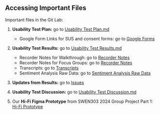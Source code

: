 Accessing Important Files
-------------------------

Important files in the Git Lab:
1. **Usability Test Plan:** go to [Usability Test Plan.md](https://gitlab.ecs.vuw.ac.nz/course-work/swen303/2024/project1/t7/swen303-part2/-/blob/main/Usability%20Test%20Plan.md?ref_type=heads)
    * Google Form Links for SUS and consent forms: go to [Google Forms](https://gitlab.ecs.vuw.ac.nz/course-work/swen303/2024/project1/t7/swen303-part2/-/blob/main/GoogleFormLinks.md?ref_type=heads)

2. **Usability Test Results:** go to [Usability Test Results.md](https://gitlab.ecs.vuw.ac.nz/course-work/swen303/2024/project1/t7/swen303-part2/-/blob/main/Usability%20Test%20Results.md?ref_type=heads)
    * Recorder Notes for Walkthrough: go to [Recorder Notes](https://gitlab.ecs.vuw.ac.nz/course-work/swen303/2024/project1/t7/swen303-part2/-/tree/main/User_Walkthroughs?ref_type=heads)
    * Recorder Notes for Focus Groups: go to [Recorder Notes](https://gitlab.ecs.vuw.ac.nz/course-work/swen303/2024/project1/t7/swen303-part2/-/tree/main/Focus_Groups?ref_type=heads)
    * Transcripts: go to [Transcripts](https://gitlab.ecs.vuw.ac.nz/course-work/swen303/2024/project1/t7/swen303-part2/-/tree/main/Transcripts?ref_type=heads)
    * Sentiment Analysis Raw Data: go to [Sentiment Analysis Raw Data](https://gitlab.ecs.vuw.ac.nz/course-work/swen303/2024/project1/t7/swen303-part2/-/tree/main/Sentiment_Analysis?ref_type=heads)

3. **Updates from Results:** go to [Issues](https://gitlab.ecs.vuw.ac.nz/course-work/swen303/2024/project1/t7/swen303-part2/-/issues)

4. **Usability Test Discussion:** go to [Usability Test Discussion.md](https://gitlab.ecs.vuw.ac.nz/course-work/swen303/2024/project1/t7/swen303-part2/-/blob/main/Usability%20Test%20Discussion.md?ref_type=heads)

5. Our **Hi-Fi Figma Prototype** from SWEN303 2024 Group Project Part 1: [Hi-Fi Prototype](https://www.figma.com/design/IWnqyCWhUlYocMadbXXmIM/Hi-Fi-Prototype?t=IsMXgACBr7u73hoh-1)


